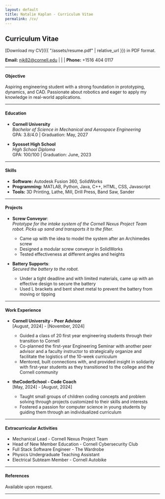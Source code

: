 ```yaml
---
layout: default
title: Natalie Kaplan - Curriculum Vitae
permalink: /cv/
---
```

## Curriculum Vitae

[Download my CV]({{ "/assets/resume.pdf" | relative_url }}) in PDF format.


**Email:** [njk82@cornell.edu](mailto:njk82@cornell.edu) | | | **Phone:** +1516 404 0117

---

#### Objective
Aspiring engineering student with a strong foundation in prototyping, dynamics, and CAD. Passionate about robotics and eager to apply my knowledge in real-world applications.

---

#### Education
- **Cornell University**  
  *Bachelor of Science in Mechanical and Aerospace Engineering*  
  GPA: 3.8/4.0 | Graduation: May, 2027

- **Syosset High School**  
  *High School Diploma*  
  GPA: 100/100 | Graduation: June, 2023

---

#### Skills
- **Software:** Autodesk Fusion 360, SolidWorks 
- **Programming:** MATLAB, Python, Java, C++, HTML, CSS, Javascript
- **Tools:** 3D Printing, Lathe, Mill, Drill Press, Band Saw, Sander

---

#### Projects
- **Screw Conveyor**:  
  *Prototype for the intake system of the Cornell Nexus Project Team robot. Picks up sand and transports it to the filter.*  
  - Came up with the idea to model the system after an Archimedes screw 
  - Designed a modular screw conveyor in SolidWorks
  - Tested effectiveness at different angles and heights

- **Battery Supports**:  
  *Secured the battery to the robot.*  
  - Under a tight deadline and with limited materials, came up with an effective design to secure the battery 
  - Used L brackets and bent sheet metal to prevent the battery from moving or tipping

---

#### Work Experience
- **Cornell University - Peer Advisor**  
  [August, 2024] - [November, 2024]  
  - Guided a class of 20 first year engineering students through their transition to Cornell
  - Co-planned the first-year Engineering Seminar with another peer advisor and a faculty instructor to strategically organize and facilitate the logistics of the 10-week curriculum
  - Mentored, built connections with, and provided insight in solidarity with first-year students as they transitioned to the college and the Cornell community

- **theCoderSchool - Code Coach**  
  [May, 2024] - [August, 2024]  
  - Taught small groups of children coding concepts and problem solving through projects customized to their skills and interests
  - Fostered a passion for computer science in young students by guiding them through an individualized curriculum

---

#### Extracurricular Activities
- Mechanical Lead - Cornell Nexus Project Team
- Head of New Member Education - Cornell Cybersecurity Club
- Full Stack Software Engineer - The Wardrobe
- Physics Undergraduate Teaching Assistant
- Electrical Subteam Member - Cornell Autobike

---

#### References
Available upon request.

---
